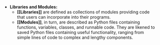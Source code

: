 - **Libraries and Modules:**
	- **[[Libraries]]** are defined as collections of modules providing code that users can incorporate into their programs. 
	- **[[Modules]]**, in turn, are described as Python files containing functions, variables, classes, and runnable code. They are likened to saved Python files containing useful functionality, ranging from simple lines of code to complex and lengthy components.